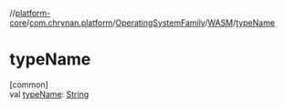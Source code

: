 //[platform-core](../../../../index.md)/[com.chrynan.platform](../../index.md)/[OperatingSystemFamily](../index.md)/[WASM](index.md)/[typeName](type-name.md)

# typeName

[common]\
val [typeName](type-name.md): [String](https://kotlinlang.org/api/latest/jvm/stdlib/kotlin/-string/index.html)
